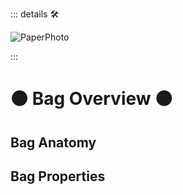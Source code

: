 ::: details 🛠

![PaperPhoto](/PaperPhoto/0048.jpg)

:::

# 🟠 <move>Bag Overview </move>🟠

## Bag Anatomy

## Bag Properties